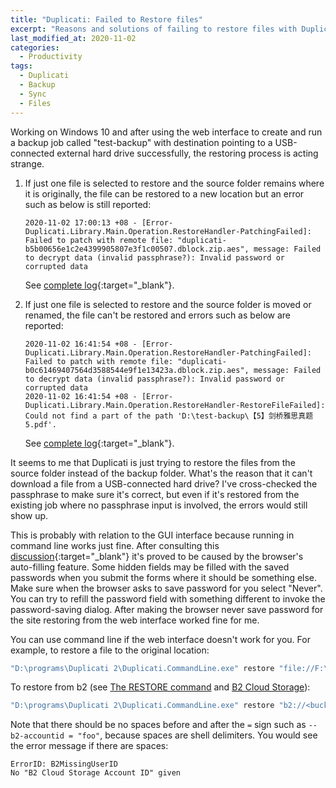 ```yaml
---
title: "Duplicati: Failed to Restore files"
excerpt: "Reasons and solutions of failing to restore files with Duplicati"
last_modified_at: 2020-11-02
categories:
  - Productivity
tags:
  - Duplicati
  - Backup
  - Sync
  - Files
---
```


Working on Windows 10 and after using the web interface to create and run a backup job called "test-backup" with destination pointing to a USB-connected external hard drive successfully, the restoring process is acting strange.

1. If just one file is selected to restore and the source folder remains where it is originally, the file can be restored to a new location but an error such as below is still reported:

    ```
    2020-11-02 17:00:13 +08 - [Error-Duplicati.Library.Main.Operation.RestoreHandler-PatchingFailed]: Failed to patch with remote file: "duplicati-b5b00656e1c2e4399905807e3f1c00507.dblock.zip.aes", message: Failed to decrypt data (invalid passphrase?): Invalid password or corrupted data
    ```

	See [complete log]({{site.baseurl}}/_demo/duplicati-failed-to-download-files.json){:target="_blank"}.

2. If just one file is selected to restore and the source folder is moved or renamed, the file can't be restored and errors such as below  are reported:

    ```
    2020-11-02 16:41:54 +08 - [Error-Duplicati.Library.Main.Operation.RestoreHandler-PatchingFailed]: Failed to patch with remote file: "duplicati-b0c61469407564d3588544e9f1e13423a.dblock.zip.aes", message: Failed to decrypt data (invalid passphrase?): Invalid password or corrupted data
    2020-11-02 16:41:54 +08 - [Error-Duplicati.Library.Main.Operation.RestoreHandler-RestoreFileFailed]: Could not find a part of the path 'D:\test-backup\【5】剑桥雅思真题5.pdf'.
    ```
	See [complete log]({{site.baseurl}}/_demo/duplicati-failed-to-download-files-after-renaming.json){:target="_blank"}.

It seems to me that Duplicati is just trying to restore the files from the source folder instead of the backup folder. What's the reason that it can't download a file from a USB-connected hard drive? I've cross-checked the passphrase to make sure it's correct, but even if it's restored from the existing job where no passphrase input is involved, the errors would still show up.

This is probably with relation to the GUI interface because running in command line works just fine. After consulting this [discussion](https://forum.duplicati.com/t/failed-to-restore-failed-to-decrypt/10750/9?u=ivanhjc){:target="_blank"} it's proved to be caused by the browser's auto-filling feature. Some hidden fields may be filled with the saved passwords when you submit the forms where it should be something else. Make sure when the browser asks to save password for you select "Never". You can try to refill the password field with something different to invoke the password-saving dialog. After making the browser never save password for the site restoring from the web interface worked fine for me.

You can use command line if the web interface doesn't work for you. For example, to restore a file to the original location:

``` bash
"D:\programs\Duplicati 2\Duplicati.CommandLine.exe" restore "file://F:\test-backup" "<file>" --encryption-module=aes --compression-module=zip --dblock-size=50mb --passphrase="<passphrase>" --disable-module=console-password-input
```

To restore from b2 (see [The RESTORE command](https://duplicati.readthedocs.io/en/latest/04-using-duplicati-from-the-command-line/#the-restore-command) and [B2 Cloud Storage](https://duplicati.readthedocs.io/en/latest/05-storage-providers/#b2-cloud-storage)):

``` bash
"D:\programs\Duplicati 2\Duplicati.CommandLine.exe" restore "b2://<bucket>/<folder>" "<file>" --b2-accountid="<accountId>" --b2-applicationkey="<applicationKey>" --encryption-module=aes --compression-module=zip --dblock-size=50mb --passphrase="<passphrase>" --disable-module=console-password-input
```

Note that there should be no spaces before and after the `=` sign such as `--b2-accountid = "foo"`, because spaces are shell delimiters. You would see the error message if there are spaces:

```
ErrorID: B2MissingUserID
No "B2 Cloud Storage Account ID" given
```
